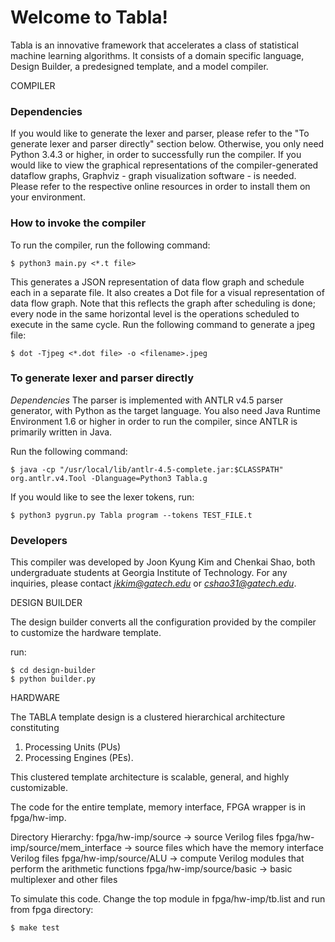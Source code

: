# Welcome to Tabla!

Tabla is an innovative framework that accelerates a class of statistical machine learning algorithms. It consists of a domain specific language, Design Builder, a predesigned template, and a model compiler. 


COMPILER

### Dependencies  
If you would like to generate the lexer and parser, please refer to the "To generate lexer and parser directly" section below. Otherwise, you only need Python 3.4.3 or higher, in order to successfully run the compiler. If you would like to view the graphical representations of the compiler-generated dataflow graphs, Graphviz - graph visualization software - is needed. Please refer to the respective online resources in order to install them on your environment.  


### How to invoke the compiler   
To run the compiler, run the following command:

```
$ python3 main.py <*.t file>
```


This generates a JSON representation of data flow graph and schedule each in a separate file. It also creates a Dot file for a visual representation of data flow graph. Note that this reflects the graph after scheduling is done; every node in the same horizontal level is the operations scheduled to execute in the same cycle. Run the following command to generate a jpeg file:

```
$ dot -Tjpeg <*.dot file> -o <filename>.jpeg
```  

### To generate lexer and parser directly
*Dependencies* The parser is implemented with ANTLR v4.5 parser generator, with Python as the target language. You also need Java Runtime Environment 1.6 or higher in order to run the compiler, since ANTLR is primarily written in Java. 
  
Run the following command:

```
$ java -cp "/usr/local/lib/antlr-4.5-complete.jar:$CLASSPATH" org.antlr.v4.Tool -Dlanguage=Python3 Tabla.g
```

If you would like to see the lexer tokens, run:

```
$ python3 pygrun.py Tabla program --tokens TEST_FILE.t
```  

### Developers
This compiler was developed by Joon Kyung Kim and Chenkai Shao, both undergraduate students at Georgia Institute of Technology. For any inquiries, please contact *jkkim@gatech.edu* or *cshao31@gatech.edu*.




DESIGN BUILDER

The design builder converts all the configuration provided by the compiler to customize the hardware template.

run: 
```
$ cd design-builder
$ python builder.py
```


HARDWARE

The TABLA template design is a clustered hierarchical architecture constituting 
1. Processing Units (PUs)
2. Processing Engines (PEs).

This clustered template architecture is scalable, general, and highly customizable.

The code for the entire template, memory interface, FPGA wrapper is in fpga/hw-imp. 

Directory Hierarchy:
fpga/hw-imp/source -> source Verilog files
fpga/hw-imp/source/mem_interface -> source files which have the memory interface Verilog files
fpga/hw-imp/source/ALU -> compute Verilog modules that perform the arithmetic functions
fpga/hw-imp/source/basic -> basic multiplexer and other files

To simulate this code. Change the top module in fpga/hw-imp/tb.list and run from fpga directory:
```
$ make test
```